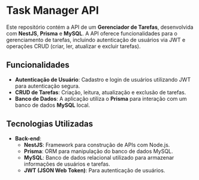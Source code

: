 # Task Manager API

Este repositório contém a API de um **Gerenciador de Tarefas**, desenvolvida com **NestJS**, **Prisma** e **MySQL**. A API oferece funcionalidades para o gerenciamento de tarefas, incluindo autenticação de usuários via JWT e operações CRUD (criar, ler, atualizar e excluir tarefas).

## Funcionalidades

- **Autenticação de Usuário**: Cadastro e login de usuários utilizando JWT para autenticação segura.
- **CRUD de Tarefas**: Criação, leitura, atualização e exclusão de tarefas.
- **Banco de Dados**: A aplicação utiliza o **Prisma** para interação com um banco de dados **MySQL** local.

## Tecnologias Utilizadas

- **Back-end**:  
  - **NestJS**: Framework para construção de APIs com Node.js.
  - **Prisma**: ORM para manipulação do banco de dados MySQL.
  - **MySQL**: Banco de dados relacional utilizado para armazenar informações de usuários e tarefas.
  - **JWT (JSON Web Token)**: Para autenticação de usuários.

